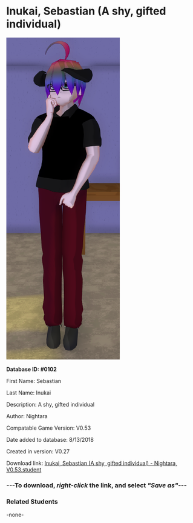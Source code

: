 # Inukai, Sebastian (A shy, gifted individual)

<img src="../../Files/Images/Inukai, Sebastian (A shy, gifted individual).png" title="Inukai, Sebastian (A shy, gifted individual) - Nightara, V0.53">

**Database ID: #0102**

First Name: Sebastian

Last Name: Inukai

Description: A shy, gifted individual

Author: Nightara

Compatable Game Version: V0.53

Date added to database: 8/13/2018

Created in version: V0.27

Download link: <a href="https://raw.githubusercontent.com/Arbiter1223/Daigaku-Gurashi-Custom-Students/master/Files/Student%20Files/Inukai%2C%20Sebastian%20(A%20shy%2C%20gifted%20individual)%20-%20Nightara%2C%20V0.53.student">Inukai, Sebastian (A shy, gifted individual) - Nightara, V0.53.student</a>

### ---**To download, _right-click_ the link, and select _"Save as"_**---

### Related Students

-none-
